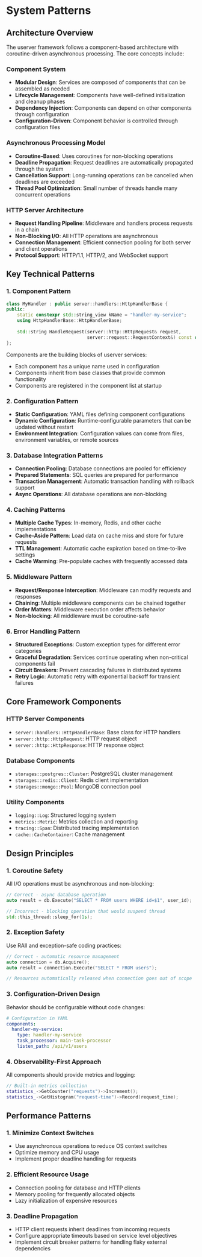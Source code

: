 # System Patterns

## Architecture Overview

The userver framework follows a component-based architecture with coroutine-driven asynchronous processing. The core concepts include:

### Component System
- **Modular Design**: Services are composed of components that can be assembled as needed
- **Lifecycle Management**: Components have well-defined initialization and cleanup phases
- **Dependency Injection**: Components can depend on other components through configuration
- **Configuration-Driven**: Component behavior is controlled through configuration files

### Asynchronous Processing Model
- **Coroutine-Based**: Uses coroutines for non-blocking operations
- **Deadline Propagation**: Request deadlines are automatically propagated through the system
- **Cancellation Support**: Long-running operations can be cancelled when deadlines are exceeded
- **Thread Pool Optimization**: Small number of threads handle many concurrent operations

### HTTP Server Architecture
- **Request Handling Pipeline**: Middleware and handlers process requests in a chain
- **Non-Blocking I/O**: All HTTP operations are asynchronous
- **Connection Management**: Efficient connection pooling for both server and client operations
- **Protocol Support**: HTTP/1.1, HTTP/2, and WebSocket support

## Key Technical Patterns

### 1. Component Pattern
```cpp
class MyHandler : public server::handlers::HttpHandlerBase {
public:
    static constexpr std::string_view kName = "handler-my-service";
    using HttpHandlerBase::HttpHandlerBase;
    
    std::string HandleRequest(server::http::HttpRequest& request, 
                              server::request::RequestContext&) const override;
};
```

Components are the building blocks of userver services:
- Each component has a unique name used in configuration
- Components inherit from base classes that provide common functionality
- Components are registered in the component list at startup

### 2. Configuration Pattern
- **Static Configuration**: YAML files defining component configurations
- **Dynamic Configuration**: Runtime-configurable parameters that can be updated without restart
- **Environment Integration**: Configuration values can come from files, environment variables, or remote sources

### 3. Database Integration Patterns
- **Connection Pooling**: Database connections are pooled for efficiency
- **Prepared Statements**: SQL queries are prepared for performance
- **Transaction Management**: Automatic transaction handling with rollback support
- **Async Operations**: All database operations are non-blocking

### 4. Caching Patterns
- **Multiple Cache Types**: In-memory, Redis, and other cache implementations
- **Cache-Aside Pattern**: Load data on cache miss and store for future requests
- **TTL Management**: Automatic cache expiration based on time-to-live settings
- **Cache Warming**: Pre-populate caches with frequently accessed data

### 5. Middleware Pattern
- **Request/Response Interception**: Middleware can modify requests and responses
- **Chaining**: Multiple middleware components can be chained together
- **Order Matters**: Middleware execution order affects behavior
- **Non-blocking**: All middleware must be coroutine-safe

### 6. Error Handling Pattern
- **Structured Exceptions**: Custom exception types for different error categories
- **Graceful Degradation**: Services continue operating when non-critical components fail
- **Circuit Breakers**: Prevent cascading failures in distributed systems
- **Retry Logic**: Automatic retry with exponential backoff for transient failures

## Core Framework Components

### HTTP Server Components
- `server::handlers::HttpHandlerBase`: Base class for HTTP handlers
- `server::http::HttpRequest`: HTTP request object
- `server::http::HttpResponse`: HTTP response object

### Database Components
- `storages::postgres::Cluster`: PostgreSQL cluster management
- `storages::redis::Client`: Redis client implementation
- `storages::mongo::Pool`: MongoDB connection pool

### Utility Components
- `logging::Log`: Structured logging system
- `metrics::Metric`: Metrics collection and reporting
- `tracing::Span`: Distributed tracing implementation
- `cache::CacheContainer`: Cache management

## Design Principles

### 1. Coroutine Safety
All I/O operations must be asynchronous and non-blocking:
```cpp
// Correct - async database operation
auto result = db.Execute("SELECT * FROM users WHERE id=$1", user_id);

// Incorrect - blocking operation that would suspend thread
std::this_thread::sleep_for(1s);
```

### 2. Exception Safety
Use RAII and exception-safe coding practices:
```cpp
// Correct - automatic resource management
auto connection = db.Acquire();
auto result = connection.Execute("SELECT * FROM users");

// Resources automatically released when connection goes out of scope
```

### 3. Configuration-Driven Design
Behavior should be configurable without code changes:
```yaml
# Configuration in YAML
components:
  handler-my-service:
    type: handler-my-service
    task_processor: main-task-processor
    listen_path: /api/v1/users
```

### 4. Observability-First Approach
All components should provide metrics and logging:
```cpp
// Built-in metrics collection
statistics_->GetCounter("requests")->Increment();
statistics_->GetHistogram("request-time")->Record(request_time);
```

## Performance Patterns

### 1. Minimize Context Switches
- Use asynchronous operations to reduce OS context switches
- Optimize memory and CPU usage
- Implement proper deadline handling for requests

### 2. Efficient Resource Usage
- Connection pooling for database and HTTP clients
- Memory pooling for frequently allocated objects
- Lazy initialization of expensive resources

### 3. Deadline Propagation
- HTTP client requests inherit deadlines from incoming requests
- Configure appropriate timeouts based on service level objectives
- Implement circuit breaker patterns for handling flaky external dependencies
